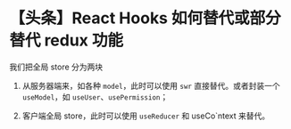 # 【头条】React Hooks 如何替代或部分替代 redux 功能

我们把全局 store 分为两块

1. 从服务器端来，如各种 `model`，此时可以使用 `swr` 直接替代。或者封装一个 `useModel`，如 `useUser`、`usePermission`；

2. 客户端全局 store，此时可以使用 `useReducer` 和 useCo`ntext 来替代。
